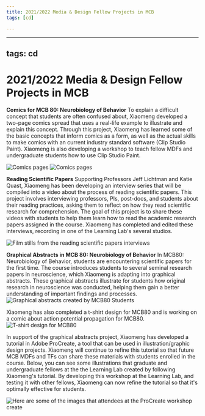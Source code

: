 ```yaml
---
title: 2021/2022 Media & Design Fellow Projects in MCB
tags: [cd]

---
```


---
tags: cd
---
# 2021/2022 Media & Design Fellow Projects in MCB



**Comics for MCB 80: Neurobiology of Behavior**
To explain a difficult concept that students are often confused about, Xiaomeng developed a two-page comics spread that uses a real-life example to illustrate and explain this concept. Through this project, Xiaomeng has learned some of the basic concepts that inform comics as a form, as well as the actual skills to make comics with an current industry standard software (Clip Studio Paint). Xiaomeng is also developing a workshop to teach fellow MDFs and undergraduate students how to use Clip Studio Paint.

![Comics pages](https://files.slack.com/files-pri/T0HTW3H0V-F03FU4DP4MP/page001_finished.png?pub_secret=b3e47b2b15)
![Comics pages](https://files.slack.com/files-pri/T0HTW3H0V-F03FFFMK9B5/page002_finished.png?pub_secret=584ec1203a)

**Reading Scientific Papers**
Supporting Professors Jeff Lichtman and Katie Quast, Xiaomeng has been developing an interview series that will be compiled into a video about the process of reading scientific papers. This project involves interviewing professors, PIs, post-docs, and students about their reading practices, asking them to reflect on how they read scientific research for comprehension. The goal of this project is to share these videos with students to help them learn how to read the academic research papers assigned in the course. Xiaomeng has completed and edited these interviews, recording in one of the Learning Lab's several studios.

![Film stills from the reading scientific papers interviews](https://files.slack.com/files-pri/T0HTW3H0V-F02QBUJSCPQ/interview_screenshots.png?pub_secret=6c24cdf342)

**Graphical Abstracts in MCB 80: Neurobiology of Behavior**
In MCB80: Neurobiology of Behavior, students are encountering scientific papers for the first time. The course introduces students to several seminal research papers in neuroscience, which Xiaomeng is adapting into graphical abstracts. These graphical abstracts illustrate for students how original research in neuroscience was conducted, helping them gain a better understanding of important findings and processes.
![Graphical abstracts created by MCB80 Students](https://files.slack.com/files-pri/T0HTW3H0V-F02QP7J5BQR/hhmodelgraphicabstract_simplifiedversion_xiaomenghan_20210921.png?pub_secret=fb564f1e72)

Xiaomeng has also completed a t-shirt design for MCB80 and is working on a comic about action potential propagation for MCB80.
![T-shirt design for MCB80](https://files.slack.com/files-pri/T0HTW3H0V-F02QAHY5082/t-shirt_design.png?pub_secret=9f709ae26e)

In support of the graphical abstracts project, Xiaomeng has developed a tutorial in Adobe ProCreate, a tool that can be used in illustration/graphic design projects. Xiaomeng will continue to refine this tutorial so that future MCB MDFs and TFs can share these materials with students enrolled in the course. Below, you can see some illustrations that graduate and undergraduate fellows at the the Learning Lab created by following Xiaomeng's tutorial. By developing this workshop at the Learning Lab, and testing it with other fellows, Xiaomeng can now refine the tutorial so that it's optimally effective for students.

![Here are some of the images that attendees at the ProCreate workshop create](https://files.slack.com/files-pri/T0HTW3H0V-F02QX8MG8HF/worshop_work_compilation.png?pub_secret=9ffe77f430)

